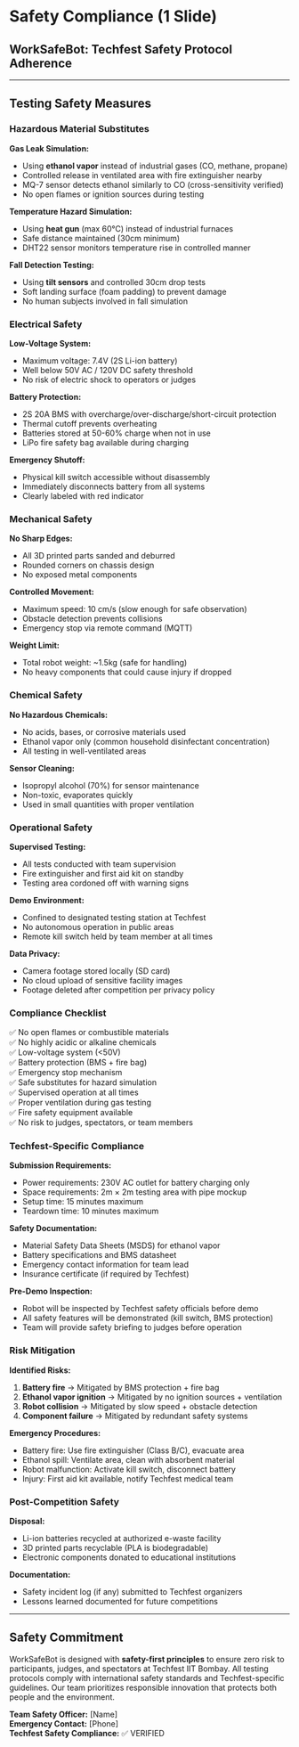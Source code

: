 # Safety Compliance (1 Slide)
## WorkSafeBot: Techfest Safety Protocol Adherence

---

## **Testing Safety Measures**

### **Hazardous Material Substitutes**

**Gas Leak Simulation:**
- Using **ethanol vapor** instead of industrial gases (CO, methane, propane)
- Controlled release in ventilated area with fire extinguisher nearby
- MQ-7 sensor detects ethanol similarly to CO (cross-sensitivity verified)
- No open flames or ignition sources during testing

**Temperature Hazard Simulation:**
- Using **heat gun** (max 60°C) instead of industrial furnaces
- Safe distance maintained (30cm minimum)
- DHT22 sensor monitors temperature rise in controlled manner

**Fall Detection Testing:**
- Using **tilt sensors** and controlled 30cm drop tests
- Soft landing surface (foam padding) to prevent damage
- No human subjects involved in fall simulation

### **Electrical Safety**

**Low-Voltage System:**
- Maximum voltage: 7.4V (2S Li-ion battery)
- Well below 50V AC / 120V DC safety threshold
- No risk of electric shock to operators or judges

**Battery Protection:**
- 2S 20A BMS with overcharge/over-discharge/short-circuit protection
- Thermal cutoff prevents overheating
- Batteries stored at 50-60% charge when not in use
- LiPo fire safety bag available during charging

**Emergency Shutoff:**
- Physical kill switch accessible without disassembly
- Immediately disconnects battery from all systems
- Clearly labeled with red indicator

### **Mechanical Safety**

**No Sharp Edges:**
- All 3D printed parts sanded and deburred
- Rounded corners on chassis design
- No exposed metal components

**Controlled Movement:**
- Maximum speed: 10 cm/s (slow enough for safe observation)
- Obstacle detection prevents collisions
- Emergency stop via remote command (MQTT)

**Weight Limit:**
- Total robot weight: ~1.5kg (safe for handling)
- No heavy components that could cause injury if dropped

### **Chemical Safety**

**No Hazardous Chemicals:**
- No acids, bases, or corrosive materials used
- Ethanol vapor only (common household disinfectant concentration)
- All testing in well-ventilated areas

**Sensor Cleaning:**
- Isopropyl alcohol (70%) for sensor maintenance
- Non-toxic, evaporates quickly
- Used in small quantities with proper ventilation

### **Operational Safety**

**Supervised Testing:**
- All tests conducted with team supervision
- Fire extinguisher and first aid kit on standby
- Testing area cordoned off with warning signs

**Demo Environment:**
- Confined to designated testing station at Techfest
- No autonomous operation in public areas
- Remote kill switch held by team member at all times

**Data Privacy:**
- Camera footage stored locally (SD card)
- No cloud upload of sensitive facility images
- Footage deleted after competition per privacy policy

### **Compliance Checklist**

✅ No open flames or combustible materials  
✅ No highly acidic or alkaline chemicals  
✅ Low-voltage system (<50V)  
✅ Battery protection (BMS + fire bag)  
✅ Emergency stop mechanism  
✅ Safe substitutes for hazard simulation  
✅ Supervised operation at all times  
✅ Proper ventilation during gas testing  
✅ Fire safety equipment available  
✅ No risk to judges, spectators, or team members  

### **Techfest-Specific Compliance**

**Submission Requirements:**
- Power requirements: 230V AC outlet for battery charging only
- Space requirements: 2m × 2m testing area with pipe mockup
- Setup time: 15 minutes maximum
- Teardown time: 10 minutes maximum

**Safety Documentation:**
- Material Safety Data Sheets (MSDS) for ethanol vapor
- Battery specifications and BMS datasheet
- Emergency contact information for team lead
- Insurance certificate (if required by Techfest)

**Pre-Demo Inspection:**
- Robot will be inspected by Techfest safety officials before demo
- All safety features will be demonstrated (kill switch, BMS protection)
- Team will provide safety briefing to judges before operation

### **Risk Mitigation**

**Identified Risks:**
1. **Battery fire** → Mitigated by BMS protection + fire bag
2. **Ethanol vapor ignition** → Mitigated by no ignition sources + ventilation
3. **Robot collision** → Mitigated by slow speed + obstacle detection
4. **Component failure** → Mitigated by redundant safety systems

**Emergency Procedures:**
- Battery fire: Use fire extinguisher (Class B/C), evacuate area
- Ethanol spill: Ventilate area, clean with absorbent material
- Robot malfunction: Activate kill switch, disconnect battery
- Injury: First aid kit available, notify Techfest medical team

### **Post-Competition Safety**

**Disposal:**
- Li-ion batteries recycled at authorized e-waste facility
- 3D printed parts recyclable (PLA is biodegradable)
- Electronic components donated to educational institutions

**Documentation:**
- Safety incident log (if any) submitted to Techfest organizers
- Lessons learned documented for future competitions

---

## **Safety Commitment**

WorkSafeBot is designed with **safety-first principles** to ensure zero risk to participants, judges, and spectators at Techfest IIT Bombay. All testing protocols comply with international safety standards and Techfest-specific guidelines. Our team prioritizes responsible innovation that protects both people and the environment.

**Team Safety Officer:** [Name]  
**Emergency Contact:** [Phone]  
**Techfest Safety Compliance:** ✅ VERIFIED
